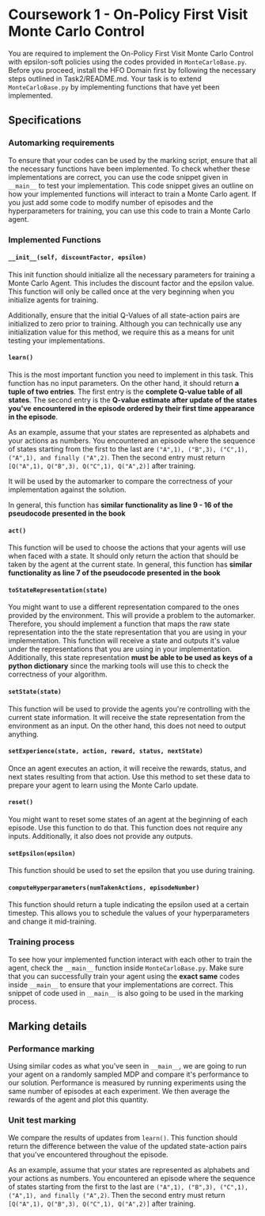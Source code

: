 # Coursework 1 - On-Policy First Visit Monte Carlo Control

You are required to implement the On-Policy First Visit Monte Carlo Control with epsilon-soft policies using the codes provided in `MonteCarloBase.py`. Before you proceed, install the HFO Domain first by following the necessary steps outlined in Task2/README.md. Your task is to extend `MonteCarloBase.py` by implementing functions that have yet been implemented.

## Specifications
### Automarking requirements
To ensure that your codes can be used by the marking script, ensure that all the necessary functions have been implemented. To check whether these implementations are correct, you can use the code snippet given in `__main__` to test your implementation. This code snippet gives an outline on how your implemented functions will interact to train a Monte Carlo agent. If you just add some code to modify number of episodes and the hyperparameters for training, you can use this code to train a Monte Carlo agent.

### Implemented Functions
#### `__init__(self, discountFactor, epsilon)`
This init function should initialize all the necessary parameters for training a Monte Carlo Agent. This includes the discount factor and the epsilon value. This function will only be called once at the very beginning when you initialize agents for training.

Additionally, ensure that the initial Q-Values of all state-action pairs are initialized to zero prior to training. Although you can technically use any initialization value for this method, we require this as a means for unit testing your implementations.

#### `learn()`
This is the most important function you need to implement in this task. This function has no input parameters. On the other hand, it should return **a tuple of two entries**. The first entry is the **complete Q-value table of all states**. The second entry is the **Q-value estimate after update of the states you've encountered in the episode ordered by their first time appearance in the episode**.

As an example, assume that your states are represented as alphabets and your actions as numbers. You encountered an episode where the sequence of states starting from the first to the last are `("A",1), ("B",3), ("C",1), ("A",1), and finally ("A",2)`. Then the second entry must return `[Q("A",1), Q("B",3), Q("C",1), Q("A",2)]` after training.

It will be used by the automarker to compare the correctness of your implementation against the solution. 

In general, this function has **similar functionality as line 9 - 16 of the pseudocode presented in the book** 

#### `act()`
This function will be used to choose the actions that your agents will use when faced with a state. It should only return the action that should be taken by the agent at the current state. In general, this function has **similar functionality as line 7 of the pseudocode presented in the book** 

#### `toStateRepresentation(state)`
You might want to use a different representation compared to the ones provided by the environment. This will provide a problem to the automarker. Therefore, you should implement a function that maps the raw state representation into the the state representation that you are using in your implementation. This function will receive a state and outputs it's value under the representations that you are using in your implementation.  Additionally, this state representation **must be able to be used as keys of a python dictionary** since the marking tools will use this to check the correctness of your algorithm. 

#### `setState(state)`
This function will be used to provide the agents you're controlling with the current state information. It will receive the state representation from the environment as an input. On the other hand, this does not need to output anything.

#### `setExperience(state, action, reward, status, nextState)`
Once an agent executes an action, it will receive the rewards, status, and next states resulting from that action. Use this method to set these data to prepare your agent to learn using the Monte Carlo update.

#### `reset()`
You might want to reset some states of an agent at the beginning of each episode. Use this function to do that. This function does not require any inputs. Additionally, it also does not provide any outputs.

#### `setEpsilon(epsilon)`
This function should be used to set the epsilon that you use during training. 

#### `computeHyperparameters(numTakenActions, episodeNumber)`
This function should return a tuple indicating the epsilon used at a certain timestep. This allows you to schedule the values of your hyperparameters and change it mid-training.

### Training process
To see how your implemented function interact with each other to train the agent, check the `__main__` function inside `MonteCarloBase.py`. Make sure that you can successfully train your agent using the **exact same** codes inside `__main__` to ensure that your implementations are correct. This snippet of code used in `__main__` is also going to be used in the marking process.

## Marking details
### Performance marking
Using similar codes as what you've seen in `__main__`, we are going to run your agent on a randomly sampled MDP and compare it's performance to our solution. Performance is measured by running experiments using the same number of episodes at each experiment. We then average the rewards of the agent and plot this quantity.

### Unit test marking
We compare the results of updates from `learn()`. This function should return the difference between the value of the updated state-action pairs that you've encountered throughout the episode.

As an example, assume that your states are represented as alphabets and your actions as numbers. You encountered an episode where the sequence of states starting from the first to the last are `("A",1), ("B",3), ("C",1), ("A",1), and finally ("A",2)`. Then the second entry must return `[Q("A",1), Q("B",3), Q("C",1), Q("A",2)]` after training.
